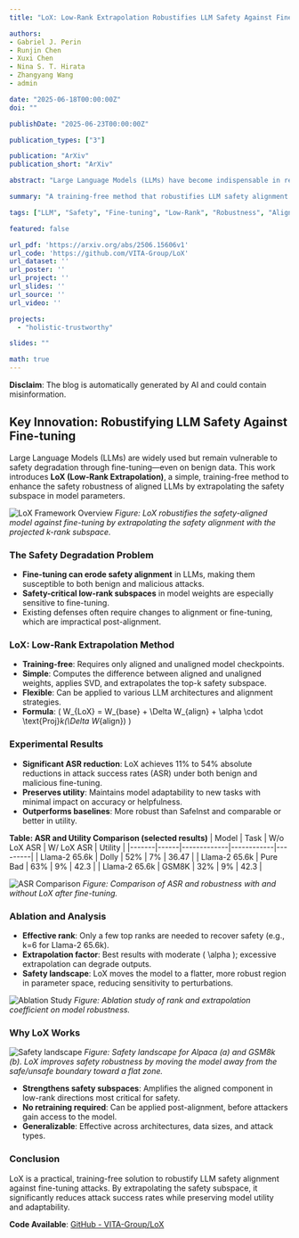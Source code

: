 ```yaml
---
title: "LoX: Low-Rank Extrapolation Robustifies LLM Safety Against Fine-tuning"

authors:
- Gabriel J. Perin
- Runjin Chen
- Xuxi Chen
- Nina S. T. Hirata
- Zhangyang Wang
- admin

date: "2025-06-18T00:00:00Z"
doi: ""

publishDate: "2025-06-23T00:00:00Z"

publication_types: ["3"]

publication: "ArXiv"
publication_short: "ArXiv"

abstract: "Large Language Models (LLMs) have become indispensable in real-world applications. However, their widespread adoption raises significant safety concerns, particularly in responding to socially harmful questions. Despite substantial efforts to improve model safety through alignment, aligned models can still have their safety protections undermined by subsequent fine-tuning—even when the additional training data appears benign. In this paper, we empirically demonstrate that this vulnerability stems from the sensitivity of safety-critical low-rank subspaces in LLM parameters to fine-tuning. Building on this insight, we propose a novel training-free method, termed Low-Rank Extrapolation (LoX), to enhance safety robustness by extrapolating the safety subspace of an aligned LLM. Our experimental results confirm the effectiveness of LoX, demonstrating significant improvements in robustness against both benign and malicious fine-tuning attacks while preserving the model’s adaptability to new tasks. For instance, LoX leads to 11% to 54% absolute reductions in attack success rates (ASR) facing benign or malicious fine-tuning attacks. By investigating the ASR landscape of parameters, we attribute the success of LoX to that the extrapolation moves LLM parameters to a flatter zone, thereby less sensitive to perturbations. The code is available at https://github.com/VITA-Group/LoX."

summary: "A training-free method that robustifies LLM safety alignment against fine-tuning by extrapolating low-rank safety subspaces, significantly reducing attack success rates while preserving model utility."

tags: ["LLM", "Safety", "Fine-tuning", "Low-Rank", "Robustness", "Alignment"]

featured: false

url_pdf: 'https://arxiv.org/abs/2506.15606v1'
url_code: 'https://github.com/VITA-Group/LoX'
url_dataset: ''
url_poster: ''
url_project: ''
url_slides: ''
url_source: ''
url_video: ''

projects:
  - "holistic-trustworthy"

slides: ""

math: true
---
```


**Disclaim**: The blog is automatically generated by AI and could contain misinformation.

## Key Innovation: Robustifying LLM Safety Against Fine-tuning

Large Language Models (LLMs) are widely used but remain vulnerable to safety degradation through fine-tuning—even on benign data. This work introduces **LoX (Low-Rank Extrapolation)**, a simple, training-free method to enhance the safety robustness of aligned LLMs by extrapolating the safety subspace in model parameters.

![LoX Framework Overview](https://arxiv.org/html/2506.15606v1/x1.png)
*Figure: LoX robustifies the safety-aligned model against fine-tuning by extrapolating the safety alignment with the projected k-rank subspace.*

### The Safety Degradation Problem

- **Fine-tuning can erode safety alignment** in LLMs, making them susceptible to both benign and malicious attacks.
- **Safety-critical low-rank subspaces** in model weights are especially sensitive to fine-tuning.
- Existing defenses often require changes to alignment or fine-tuning, which are impractical post-alignment.

### LoX: Low-Rank Extrapolation Method

- **Training-free**: Requires only aligned and unaligned model checkpoints.
- **Simple**: Computes the difference between aligned and unaligned weights, applies SVD, and extrapolates the top-k safety subspace.
- **Flexible**: Can be applied to various LLM architectures and alignment strategies.
- **Formula**: \( W_{LoX} = W_{base} + \Delta W_{align} + \alpha \cdot \text{Proj}_k(\Delta W_{align}) \)

### Experimental Results

- **Significant ASR reduction**: LoX achieves 11% to 54% absolute reductions in attack success rates (ASR) under both benign and malicious fine-tuning.
- **Preserves utility**: Maintains model adaptability to new tasks with minimal impact on accuracy or helpfulness.
- **Outperforms baselines**: More robust than SafeInst and comparable or better in utility.

**Table: ASR and Utility Comparison (selected results)**
| Model | Task | W/o LoX ASR | W/ LoX ASR | Utility |
|-------|------|-------------|------------|---------|
| Llama-2 65.6k | Dolly | 52% | 7% | 36.47 |
| Llama-2 65.6k | Pure Bad | 63% | 9% | 42.3 |
| Llama-2 65.6k | GSM8K | 32% | 9% | 42.3 |

![ASR Comparison](https://arxiv.org/html/2506.15606v1/x3.png)
*Figure: Comparison of ASR and robustness with and without LoX after fine-tuning.*

### Ablation and Analysis

- **Effective rank**: Only a few top ranks are needed to recover safety (e.g., k=6 for Llama-2 65.6k).
- **Extrapolation factor**: Best results with moderate \( \alpha \); excessive extrapolation can degrade outputs.
- **Safety landscape**: LoX moves the model to a flatter, more robust region in parameter space, reducing sensitivity to perturbations.

![Ablation Study](https://arxiv.org/html/2506.15606v1/x6.png)
*Figure: Ablation study of rank and extrapolation coefficient on model robustness.*

### Why LoX Works

![Safety landscape](https://arxiv.org/html/2506.15606v1/x8.png)
*Figure: Safety landscape for Alpaca (a) and GSM8k (b). LoX improves safety robustness by moving the model away from the safe/unsafe boundary toward a flat zone.*

- **Strengthens safety subspaces**: Amplifies the aligned component in low-rank directions most critical for safety.
- **No retraining required**: Can be applied post-alignment, before attackers gain access to the model.
- **Generalizable**: Effective across architectures, data sizes, and attack types.

### Conclusion

LoX is a practical, training-free solution to robustify LLM safety alignment against fine-tuning attacks. By extrapolating the safety subspace, it significantly reduces attack success rates while preserving model utility and adaptability.

**Code Available**: [GitHub - VITA-Group/LoX](https://github.com/VITA-Group/LoX)
